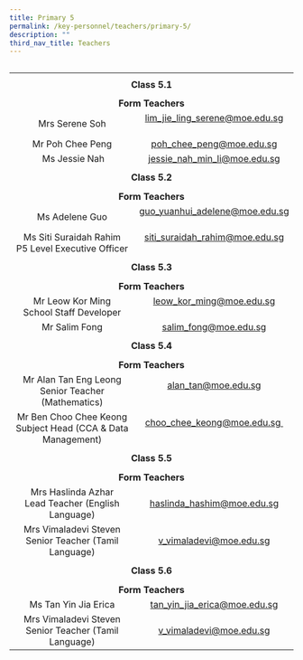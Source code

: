 ```yaml
---
title: Primary 5
permalink: /key-personnel/teachers/primary-5/
description: ""
third_nav_title: Teachers
---
```

<table style="float: right;" border="0" width="100%" cellspacing="0">
<tbody>
<tr>
<td style="text-align: center;" colspan="2" height="41"><strong>Class 5.1</strong></td>
</tr>
<tr style="text-align: center;">
<td colspan="2" height="25"><strong>Form Teachers</strong></td>
</tr>
<tr style="text-align: center;">
<td width="50%">Mrs Serene Soh</td>
<td width="50%"><a href="mailto:lim_jie_ling_serene@moe.edu.sg" target="">lim_jie_ling_serene@moe.edu.sg</a><br /><br /></td>
</tr>
<tr style="text-align: center;">
<td>
<div>Mr Poh Chee Peng</div>
</td>
<td><a href="mailto:poh_chee_peng@moe.edu.sg" target="">poh_chee_peng@moe.edu.sg</a></td>
</tr>
	<tr style="text-align: center;">
<td>
<div> Ms Jessie Nah</div>
</td>
<td><a href="mailto:jessie_nah_min_li@moe.edu.sg" target="">jessie_nah_min_li@moe.edu.sg</a></td>
</tr>
<tr style="text-align: center;">
<td colspan="2" height="41"><strong>Class 5.2</strong></td>
</tr>
<tr style="text-align: center;">
<td colspan="2" height="25"><strong>Form Teachers</strong></td>
</tr>
<tr style="text-align: center;">
<td width="50%">Ms Adelene Guo</td>
<td><a href="mailto:guo_yuanhui_adelene@moe.edu.sg" target="">guo_yuanhui_adelene@moe.edu.sg</a><br /><br /></td>
</tr>
<tr style="text-align: center;">
<td>Ms Siti Suraidah Rahim<br />P5 Level Executive Officer</td>
<td><a href="mailto:siti_suraidah_rahim@moe.edu.sg" target="">siti_suraidah_rahim@moe.edu.sg</a><br /><br /></td>
</tr>
<tr style="text-align: center;">
<td colspan="2" height="41"><strong>Class 5.3</strong></td>
</tr>
<tr style="text-align: center;">
<td colspan="2" height="25"><strong>Form Teachers</strong></td>
</tr>
<tr style="text-align: center;">
<td>Mr Leow Kor Ming<br />School Staff Developer</td>
<td><a href="mailto:leow_kor_ming@moe.edu.sg" target="">leow_kor_ming@moe.edu.sg</a><br /><br /></td>
</tr>
<tr style="text-align: center;">
<td>
<div>Mr Salim Fong</div>
</td>
<td><a href="mailto:salim_fong@moe.edu.sg" target="">salim_fong@moe.edu.sg</a></td>
</tr>
<tr style="text-align: center;">
<td colspan="2" height="41"><strong>Class 5.4</strong></td>
</tr>
<tr style="text-align: center;">
<td colspan="2" height="25"><strong>Form Teachers</strong></td>
</tr>
<tr style="text-align: center;">
<td width="50%">Mr Alan Tan Eng Leong<br />Senior Teacher (Mathematics)</td>
<td width="50%"><a href="mailto:alan_tan@moe.edu.sg" target="">alan_tan@moe.edu.sg</a><br /><br /></td>
</tr>
<tr style="text-align: center;">
<td>Mr Ben Choo Chee Keong<br />Subject Head (CCA & Data Management)</td>
<td><a href="mailto:choo_chee_keong@moe.edu.sg" target="">choo_chee_keong@moe.edu.sg&nbsp;</a><br /><br /></td>
</tr>
<tr style="text-align: center;">
<td colspan="2" height="41"><strong>Class 5.5</strong></td>
</tr>
<tr style="text-align: center;">
<td colspan="2" height="25"><strong>Form Teachers</strong></td>
</tr>
<tr style="text-align: center;">
<td>Mrs Haslinda Azhar<br>Lead Teacher (English Language)</td>
<td><a href="mailto:haslinda_hashim@moe.edu.sg" target="">haslinda_hashim@moe.edu.sg</a></td>
</tr>
<tr style="text-align: center;">
<td>Mrs Vimaladevi Steven<br />Senior Teacher (Tamil Language)</td>
<td><a href="mailto:v_vimaladevi@moe.edu.sg" target="">v_vimaladevi@moe.edu.sg</a></td>
</tr>

<tr style="text-align: center;">
<td colspan="2" height="41"><strong>Class 5.6</strong></td>
</tr>
<tr style="text-align: center;">
<td colspan="2" height="25"><strong>Form Teachers</strong></td>
</tr>
<tr style="text-align: center;">
<td>Ms Tan Yin Jia Erica</td>
<td><a href="mailto:tan_yin_jia_erica@moe.edu.sg" target="">tan_yin_jia_erica@moe.edu.sg</a></td>
</tr>
<tr style="text-align: center;">
<td>Mrs Vimaladevi Steven<br />Senior Teacher (Tamil Language)</td>
<td><a href="mailto:v_vimaladevi@moe.edu.sg" target="">v_vimaladevi@moe.edu.sg</a></td>
</tr>
</tbody>
</table>
